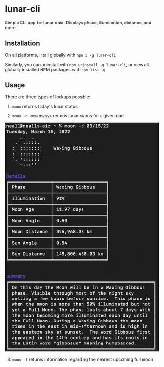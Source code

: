 # lunar-cli

Simple CLI app for lunar data. Displays phase, illumination, distance, and more.

## Installation

On all platforms, intall globally with `npm i -g lunar-cli`

Similarly, you can uninstall with `npm uninstall -g lunar-cli`, or view all globally installed NPM packages with `npm list -g`

## Usage

There are three types of lookups possible:

1. `moon` returns today's lunar status

2. `moon -d <mm/dd/yy>` returns lunar status for a given date

![lunar-cli screenshot](./assets/lunar-cli.png)

3. `moon -f` returns information regarding the nearest upcoming full moon
